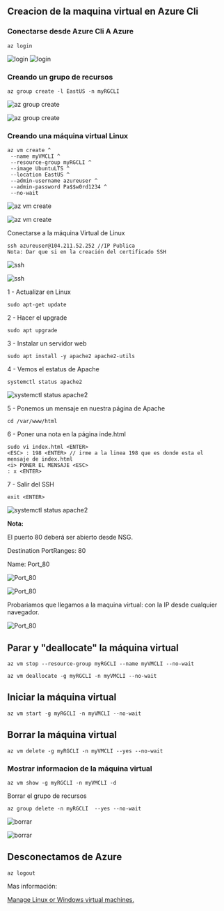 ## Creacion de la maquina virtual en Azure Cli

### Conectarse desde Azure Cli A Azure

```
az login
```

![login](imagenes/c1.PNG)
![login](imagenes/c2.PNG)


### Creando un grupo de recursos

```
az group create -l EastUS -n myRGCLI 
```
![az group create](imagenes/c3.PNG)

![az group create](imagenes/c4.PNG)

### Creando una máquina virtual Linux

```
az vm create ^
 --name myVMCLI ^
 --resource-group myRGCLI ^
 --image UbuntuLTS ^
 --location EastUS ^
 --admin-username azureuser ^
 --admin-password Pa$$w0rd1234 ^
 --no-wait
```

![az vm create](imagenes/c5.PNG)

![az vm create](imagenes/c6.PNG)

Conectarse a la máquina Virtual de Linux

```
ssh azureuser@104.211.52.252 //IP Publica
Nota: Dar que si en la creación del certificado SSH
```

![ssh](imagenes/c7.PNG) 

![ssh](imagenes/c8.PNG) 

1 - Actualizar en Linux

```
sudo apt-get update
```

2 - Hacer el upgrade

```
sudo apt upgrade
```

3 - Instalar un servidor web

```
sudo apt install -y apache2 apache2-utils
```

4 - Vemos el estatus de Apache

```
systemctl status apache2
```

![systemctl status apache2](imagenes/c11.PNG) 

5 - Ponemos un mensaje en nuestra página de Apache

```
cd /var/www/html
```

6 - Poner una nota en la página inde.html

```
sudo vi index.html <ENTER>
<ESC> : 198 <ENTER> // irme a la linea 198 que es donde esta el mensaje de index.html
<i> PONER EL MENSAJE <ESC>
: x <ENTER>

```



7 - Salir del SSH

```
exit <ENTER>
```

![systemctl status apache2](imagenes/c12.PNG) 

**Nota:**

El puerto 80 deberá ser abierto desde NSG.

Destination PortRanges: 80

Name: Port_80


![Port_80](imagenes/c13.PNG) 

![Port_80](imagenes/c15.PNG) 



Probariamos que llegamos a la maquina virtual: con la IP desde cualquier navegador.

![Port_80](imagenes/c14.PNG) 

## Parar y "deallocate" la máquina virtual

```
az vm stop --resource-group myRGCLI --name myVMCLI --no-wait
```

```
az vm deallocate -g myRGCLI -n myVMCLI --no-wait
```

## Iniciar la máquina virtual

```
az vm start -g myRGCLI -n myVMCLI --no-wait
```

## Borrar la máquina virtual

```
az vm delete -g myRGCLI -n myVMCLI --yes --no-wait
```

### Mostrar informacion de la máquina virtual

```
az vm show -g myRGCLI -n myVMCLI -d
```

Borrar el grupo de recursos

```
az group delete -n myRGCLI  --yes --no-wait
```

![borrar](imagenes/c16.PNG) 

![borrar](imagenes/c17.PNG) 

## Desconectamos de Azure

```
az logout
```

Mas información:

[Manage Linux or Windows virtual machines.](https://docs.microsoft.com/en-us/cli/azure/vm?view=azure-cli-latest)

